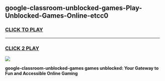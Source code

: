 
## google-classroom-unblocked-games-Play-Unblocked-Games-Online-etcc0
<h3>
<a href="https://premium76.site?title=google-classroom-unblocked-games&ref=25A">CLICK TO PLAY</a></h3>
<hr>

<h3>
<a href="https://premium76.site?title=google-classroom-unblocked-games&ref=25A">CLICK 2 PLAY</a>
  
</h3>

<a href="https://premium76.site?title=google-classroom-unblocked-games&ref=25A"><img src="https://clearcache.store/games.png"></a>


**google-classroom-unblocked-games games unblocked: Your Gateway to Fun and Accessible Online Gaming**
